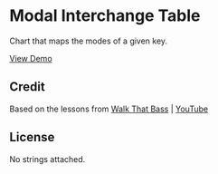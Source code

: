 # Modal Interchange Table

Chart that maps the modes of a given key.

[View Demo](http://sksmatt.github.io/modal-interchange-table)

## Credit

Based on the lessons from [Walk That Bass](https://walkthatbass.wordpress.com) | [YouTube](https://www.youtube.com/channel/UCk24OnGLcP5XlTBjZ9WBWvw)

## License

No strings attached.